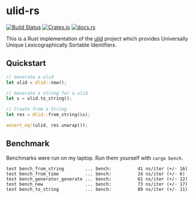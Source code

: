 # ulid-rs

[![Build Status](https://travis-ci.org/dylanhart/ulid-rs.svg?branch=master)](https://travis-ci.org/dylanhart/ulid-rs)
[![Crates.io](https://img.shields.io/crates/v/ulid.svg)](https://crates.io/crates/ulid)
[![docs.rs](https://docs.rs/ulid/badge.svg)](https://docs.rs/ulid)

This is a Rust implementation of the [ulid][ulid] project which provides
Universally Unique Lexicographically Sortable Identifiers.

## Quickstart

```rust
// Generate a ulid
let ulid = Ulid::new();

// Generate a string for a ulid
let s = ulid.to_string();

// Create from a String
let res = Ulid::from_string(&s);

assert_eq!(ulid, res.unwrap());
```

[ulid]: https://github.com/alizain/ulid

## Benchmark

Benchmarks were run on my laptop. Run them yourself with `cargo bench`.

```
test bench_from_string        ... bench:          41 ns/iter (+/- 16)
test bench_from_time          ... bench:          24 ns/iter (+/- 6)
test bench_generator_generate ... bench:          61 ns/iter (+/- 12)
test bench_new                ... bench:          73 ns/iter (+/- 17)
test bench_to_string          ... bench:          89 ns/iter (+/- 11)
```
